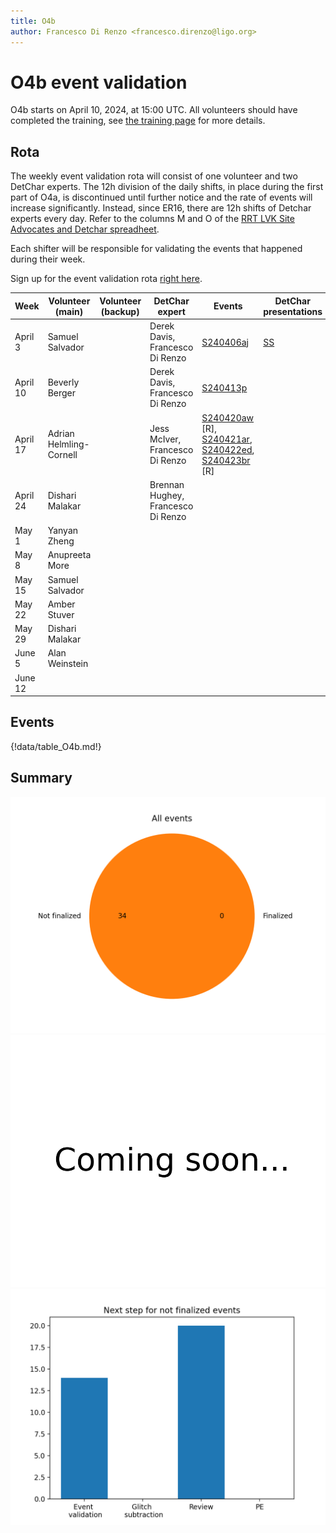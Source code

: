 ```yaml
---
title: O4b
author: Francesco Di Renzo <francesco.direnzo@ligo.org>
---
```


# O4b event validation

O4b starts on April 10, 2024, at 15:00 UTC. All volunteers should have completed the training, see [the training page](training.md) for more details.

## Rota

The weekly event validation rota will consist of one volunteer and two DetChar experts. The 12h division of the daily shifts, in place during the first part of O4a, is discontinued until further notice and the rate of events will increase significantly. Instead, since ER16, there are 12h shifts of Detchar experts every day. Refer to the columns M and O of the [RRT LVK Site Advocates and Detchar spreadheet](https://docs.google.com/spreadsheets/d/1MD9o4GlT5iW2oP5QWUt_T1UMVc2CbzizigK76fc8fr4/edit#gid=1967048006).

Each shifter will be responsible for validating the events that happened during their week.

Sign up for the event validation rota [right here](https://docs.google.com/document/d/1KG7r8cv---d1DZ6uqUmnudz8fZ_eBrCXiIMq8UDTfXA/edit#).


| Week        | Volunteer (main)        | Volunteer (backup)  | DetChar expert | Events | DetChar presentations | Notes |
|-------------|-------------------------|---------------------|----------------|--------|-------|--------|
| April 3     | Samuel Salvador         |                     | Derek Davis, Francesco Di Renzo | [S240406aj](https://gracedb.ligo.org/superevents/S240406aj/view/) | [SS](https://dcc.ligo.org/G2400982) | ER16 |
| April 10    | Beverly Berger          |                     | Derek Davis, Francesco Di Renzo| [S240413p](https://gracedb.ligo.org/superevents/S240413p/view/) |  |    | 
| April 17    | Adrian Helmling-Cornell |                     | Jess McIver, Francesco Di Renzo | [S240420aw](https://gracedb.ligo.org/superevents/S240420aw/view/) [R], [S240421ar](https://gracedb.ligo.org/superevents/S240421ar/view/), [S240422ed](https://gracedb.ligo.org/superevents/S240422ed/view/), [S240423br](https://gracedb.ligo.org/superevents/S240423br/view/) [R] |       |        |
| April 24    | Dishari Malakar         |                     | Brennan Hughey, Francesco Di Renzo |        |       |        |
| May 1       | Yanyan Zheng            |                     |                |        |       |        |
| May 8       | Anupreeta More          |                     |                |        |       |        |
| May 15      | Samuel Salvador         |                     |                |        |       |        |
| May 22      | Amber Stuver            |                     |                |        |       |        |
| May 29      | Dishari Malakar         |                     |                |        |       |        |
| June 5      | Alan Weinstein          |                     |                |        |       |        |
| June 12     |                         |                     |                |        |       |        |



## Events

{!data/table_O4b.md!}

## Summary

![total](img/O4b_total.png)
![finalized](img/O4b_finalized.png)
![nfinalized](img/O4b_not_finalized.png)
